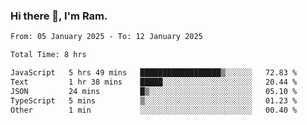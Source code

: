 ### Hi there 👋, I'm Ram.

<!--START_SECTION:waka-->

```txt
From: 05 January 2025 - To: 12 January 2025

Total Time: 8 hrs

JavaScript   5 hrs 49 mins   ██████████████████▒░░░░░░   72.83 %
Text         1 hr 38 mins    █████░░░░░░░░░░░░░░░░░░░░   20.44 %
JSON         24 mins         █▒░░░░░░░░░░░░░░░░░░░░░░░   05.10 %
TypeScript   5 mins          ▒░░░░░░░░░░░░░░░░░░░░░░░░   01.23 %
Other        1 min           ░░░░░░░░░░░░░░░░░░░░░░░░░   00.40 %
```

<!--END_SECTION:waka-->

